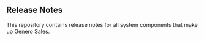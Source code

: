 ﻿## Release Notes
This repository contains release notes for all system components that make up Genero Sales.
